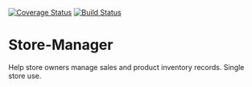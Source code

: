 [![Coverage Status](https://coveralls.io/repos/github/eben-k/Store-Manager/badge.svg?branch=ft-get-single-sale-record)](https://coveralls.io/github/eben-k/Store-Manager?branch=ft-get-single-sale-record)
[![Build Status](https://travis-ci.com/eben-k/Store-Manager.svg?branch=ft-get-single-sale-record)](https://travis-ci.com/eben-k/Store-Manager)

# Store-Manager
Help store owners manage sales and product inventory records. Single store use.
